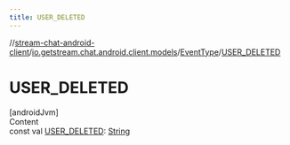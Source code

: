 ```yaml
---
title: USER_DELETED
---
```

//[stream-chat-android-client](../../../index.md)/[io.getstream.chat.android.client.models](../index.md)/[EventType](index.md)/[USER_DELETED](USER_DELETED.md)



# USER_DELETED  
[androidJvm]  
Content  
const val [USER_DELETED](USER_DELETED.md): [String](https://kotlinlang.org/api/latest/jvm/stdlib/kotlin/-string/index.html)  



